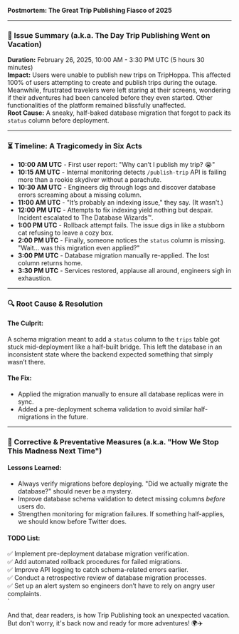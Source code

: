 **Postmortem: The Great Trip Publishing Fiasco of 2025**

---

### 🚨 Issue Summary (a.k.a. The Day Trip Publishing Went on Vacation)
**Duration:** February 26, 2025, 10:00 AM - 3:30 PM UTC (5 hours 30 minutes)  
**Impact:** Users were unable to publish new trips on TripHoppa. This affected 100% of users attempting to create and publish trips during the outage. Meanwhile, frustrated travelers were left staring at their screens, wondering if their adventures had been canceled before they even started. Other functionalities of the platform remained blissfully unaffected.  
**Root Cause:** A sneaky, half-baked database migration that forgot to pack its `status` column before deployment. 

---

### ⏳ Timeline: A Tragicomedy in Six Acts
- **10:00 AM UTC** - First user report: "Why can’t I publish my trip? 😭" 
- **10:15 AM UTC** - Internal monitoring detects `/publish-trip` API is failing more than a rookie skydiver without a parachute.
- **10:30 AM UTC** - Engineers dig through logs and discover database errors screaming about a missing column.
- **11:00 AM UTC** - "It’s probably an indexing issue," they say. (It wasn’t.)
- **12:00 PM UTC** - Attempts to fix indexing yield nothing but despair. Incident escalated to The Database Wizards™.
- **1:00 PM UTC** - Rollback attempt fails. The issue digs in like a stubborn cat refusing to leave a cozy box.
- **2:00 PM UTC** - Finally, someone notices the `status` column is missing. "Wait… was this migration even applied?"
- **3:00 PM UTC** - Database migration manually re-applied. The lost column returns home.
- **3:30 PM UTC** - Services restored, applause all around, engineers sigh in exhaustion.

---

### 🔍 Root Cause & Resolution
#### **The Culprit:**
A schema migration meant to add a `status` column to the `trips` table got stuck mid-deployment like a half-built bridge. This left the database in an inconsistent state where the backend expected something that simply wasn’t there.

#### **The Fix:**
- Applied the migration manually to ensure all database replicas were in sync.
- Added a pre-deployment schema validation to avoid similar half-migrations in the future.

---

### 🔧 Corrective & Preventative Measures (a.k.a. "How We Stop This Madness Next Time")
#### **Lessons Learned:**
- Always verify migrations before deploying. "Did we actually migrate the database?" should never be a mystery.
- Improve database schema validation to detect missing columns *before* users do.
- Strengthen monitoring for migration failures. If something half-applies, we should know before Twitter does.

#### **TODO List:**
✅ Implement pre-deployment database migration verification.  
✅ Add automated rollback procedures for failed migrations.  
✅ Improve API logging to catch schema-related errors earlier.  
✅ Conduct a retrospective review of database migration processes.  
✅ Set up an alert system so engineers don’t have to rely on angry user complaints.  
`

And that, dear readers, is how Trip Publishing took an unexpected vacation. But don't worry, it's back now and ready for more adventures! 🌍✈️
